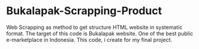 # Bukalapak-Scrapping-Product
Web Scrapping as method to get structure HTML website in systematic format. The target of this code is Bukalapak website. One of the best public e-marketplace in Indonesia. This code, i create for my final project. 
